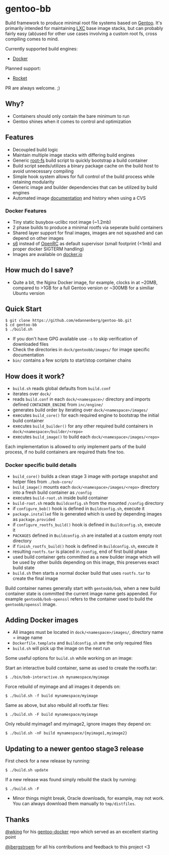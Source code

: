 gentoo-bb
=========

Build framework to produce minimal root file systems based on [Gentoo][]. It's primarily intended for maintaining [LXC][] base image stacks,
but can probably fairly easy (ab)used for other use cases involving a custom root fs, cross compiling comes to mind.

Currently supported build engines:

* [Docker][]

Planned support:

* [Rocket][]

PR are always welcome. ;)

## Why?

* Containers should only contain the bare minimum to run
* Gentoo shines when it comes to control and optimization

## Features

* Decoupled build logic
* Maintain multiple image stacks with differing build engines
* Generic [root-fs][bob-core] build script to quickly bootstrap a build container
* Build script seeds/utilizes a binary package cache on the build host to avoid unnecessary compiling
* Simple hook system allows for full control of the build process while retaining modularity
* Generic image and builder dependencies that can be utilized by build engines
* Automated image [documentation][nginx-packages] and history when using a CVS

### Docker Features

* Tiny static busybox-uclibc root image (~1.2mb)
* 2 phase builds to produce a minimal rootfs via seperate build containers
* Shared layer support for final images, images are not squashed and can depend on other images
* [s6][] instead of [OpenRC][] as default supervisor (small footprint (<1mb) and proper docker SIGTERM handling)
* Images are available on [docker.io][gentoo-bb-docker]

## How much do I save?

* Quite a bit, the Nginx Docker image, for example, clocks in at ~20MB, compared to >1GB for a full Gentoo version or ~300MB for a similiar Ubuntu version

## Quick Start

    $ git clone https://github.com/edannenberg/gentoo-bb.git
    $ cd gentoo-bb
    $ ./build.sh

* If you don't have GPG available use `-s` to skip verification of downloaded files
* Check the directories in `dock/gentoobb/images/` for image specific documentation
* `bin/` contains a few scripts to start/stop container chains

## How does it work?

* `build.sh` reads global defaults from `build.conf`
* iterates over `dock/`
* reads `build.conf` in each `dock/<namespace>/` directory and imports defined `CONTAINER_ENGINE` from `inc/engine/`
* generates build order by iterating over `dock/<namespace>/images/`
* executes `build_core()` for each required engine to bootstrap the initial build container
* executes `build_builder()` for any other required build containers in `dock/<namespace>/builder/<repo>`
* executes `build_image()` to build each `dock/<namespace>/images/<repo>` 

Each implementation is allowed to only implement parts of the build process, if no build containers are required thats fine too.

### Docker specific build details

* `build_core()` builds a clean stage 3 image with portage snapshot and helper files from `./bob-core/`
* `build_image()` mounts each `dock/<namespace>/images/<repo>` directory into a fresh build container as `/config`
* executes `build-root.sh` inside build container
* `build-root.sh` reads `Buildconfig.sh` from the mounted `/config` directory
* if `configure_bob()` hook is defined in `Buildconfig.sh`, execute it
* `package.installed` file is generated which is used by depending images as `package.provided`
* if `configure_rootfs_build()` hook is defined in `Buildconfig.sh`, execute it
* `PACKAGES` defined in `Buildconfig.sh` are installed at a custom empty root directory
* if `finish_rootfs_build()` hook is defined in `Buildconfig.sh`, execute it
* resulting `rootfs.tar` is placed in `/config`, end of first build phase
* used build container gets committed as a new builder image which will be used by other builds depending on this image, this preserves exact build state
* `build.sh` then starts a normal docker build that uses `rootfs.tar` to create the final image

Build container names generally start with `gentoobb/bob`, when a new build container state is committed the current image name gets appended.
For example `gentoobb/bob-openssl` refers to the container used to build the `gentoobb/openssl` image.

## Adding Docker images

 * All images must be located in `dock/<namespace>/images/`, directory name = image name
 * `Dockerfile.template` and `Buildconfig.sh` are the only required files
 * `build.sh` will pick up the image on the next run

Some useful options for `build.sh` while working on an image:

Start an interactive build container, same as used to create the rootfs.tar:

    $ ./bin/bob-interactive.sh mynamespace/myimage

Force rebuild of myimage and all images it depends on:

    $ ./build.sh -f build mynamespace/myimage

Same as above, but also rebuild all rootfs.tar files:

    $ ./build.sh -F build mynamespace/myimage

Only rebuild myimage1 and myimage2, ignore images they depend on:

    $ ./build.sh -nF build mynamespace/{myimage1,myimage2}

## Updating to a newer gentoo stage3 release

First check for a new release by running:

    $ ./build.sh update

If a new release was found simply rebuild the stack by running:

    $ ./build.sh -F

* Minor things might break, Oracle downloads, for example, may not work. You can always download them manually to `tmp/distfiles`.

## Thanks

[@wking][] for his [gentoo-docker][] repo which served as an excellent starting point

[@jbergstroem][] for all his contributions and feedback to this project <3

[LXC]: http://en.wikipedia.org/wiki/LXC
[gentoo-docker]: https://github.com/wking/dockerfile
[bob-core]: https://github.com/edannenberg/gentoo-bb/tree/master/bob-core
[s6]: http://skarnet.org/software/s6/
[OpenRC]: http://wiki.gentoo.org/wiki/OpenRC
[Docker]: http://www.docker.io/
[Rocket]: https://github.com/coreos/rocket
[gentoo-bb-docker]: https://registry.hub.docker.com/repos/gentoobb/?&s=alphabetical
[nginx-packages]: https://github.com/edannenberg/gentoo-bb/blob/master/dock/gentoobb/images/nginx/PACKAGES.md
[Gentoo]: http://www.gentoo.org/
[CoreOS]: https://coreos.com/
[@wking]: https://github.com/wking
[@jbergstroem]: https://github.com/jbergstroem
